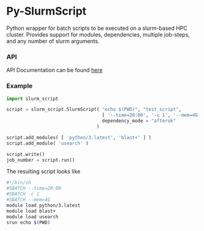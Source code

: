 # Py-SlurmScript
Python wrapper for batch scripts to be executed on a slurm-based HPC cluster. Provides support for modules, dependencies, multiple job-steps, 
and any number of slurm arguments.

### API
API Documentation can be found [here](docs.md)

### Example

``` python
import slurm_script

script = slurm_script.SlurmScript( "echo $(PWD)", "test_script", 
                                   [ '--time=20:00', '-c 1', '--mem=4G' ], 
								   dependency_mode = "afterok" 
								 )

script.add_modules( [ 'python/3.latest', 'blast+' ] )
script.add_module( 'usearch' )

script.write()
job_number = script.run()

```
The resulting script looks like 
``` bash
#!/bin/sh 
#SBATCH --time=20:00
#SBATCH -c 1
#SBATCH --mem=4G
module load python/3.latest
module load blast+
module load usearch
srun echo $(PWD)
```

